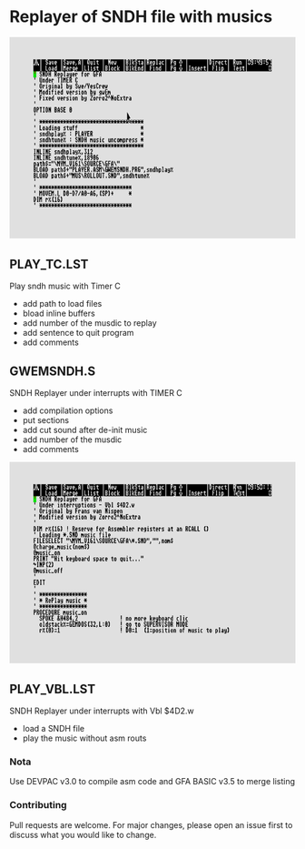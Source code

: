 # Replayer of SNDH file with musics

![Image text](https://github.com/NoExtra-Team/Samples/blob/master/MUSIC/MYM_V161/SOURCE/GFA/PLAY_TC.png)<br>
## PLAY_TC.LST
Play sndh music with Timer C
- add path to load files
- bload inline buffers
- add number of the musdic to replay
- add sentence to quit program
- add comments

## GWEMSNDH.S
SNDH Replayer under interrupts with TIMER C
- add compilation options
- put sections
- add cut sound after de-init music
- add number of the musdic
- add comments

![Image text](https://github.com/NoExtra-Team/Samples/blob/master/MUSIC/MYM_V161/SOURCE/GFA/PLAY_VBL.png)<br>
## PLAY_VBL.LST
SNDH Replayer under interrupts with Vbl $4D2.w
- load a SNDH file
- play the music without asm routs

### Nota
Use DEVPAC v3.0 to compile asm code and GFA BASIC v3.5 to merge listing

### Contributing
Pull requests are welcome. For major changes, please open an issue first to discuss what you would like to change.